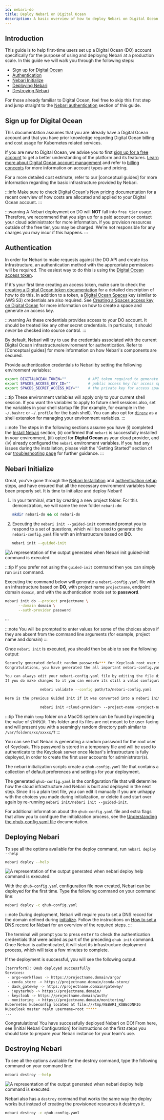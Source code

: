 ```yaml
---
id: nebari-do
title: Deploy Nebari on Digital Ocean
description: A basic overview of how to deploy Nebari on Digital Ocean
---
```


## Introduction

This guide is to help first-time users set up a Digital Ocean (DO) account specifically for the purpose of using and deploying Nebari at a production scale. In this guide we will
walk you through the following steps:

- [Sign up for Digital Ocean](#sign-up-for-digital-ocean)
- [Authentication](#authentication)
- [Nebari Initialize](#nebari-initialize)
- [Deploying Nebari](#deploying-nebari)
- [Destroying Nebari](#destroying-nebari)

For those already familiar to Digital Ocean, feel free to skip this first step and jump straight to the [Nebari authentication](#authentication) section of this guide.

## Sign up for Digital Ocean

This documentation assumes that you are already have a Digital Ocean account and that you have prior knowledge regarding Digital Ocean billing and cost usage for Kubernetes related
services.

If you are new to Digital Ocean, we advise you to first [sign up for a free account](https://try.digitalocean.com/freetrialoffer/) to get a better understanding of the platform and
its features. [Learn more about Digital Ocean account management](https://docs.digitalocean.com/products/accounts/) and refer to
[billing concepts](https://www.digitalocean.com/pricing) for more information on account types and pricing.

For a more detailed cost estimate, refer to our \[conceptual guides\] for more information regarding the basic infrastructure provided by Nebari.

:::info
Make sure to check [Digital Ocean's New pricing](https://www.digitalocean.com/try/new-pricing) documentation for a recent overview of how costs are allocated and applied to your Digital Ocean
account. :::

:::warning
A Nebari deployment on DO will **NOT** fall into `free tier` usage. Therefore, we recommend that you sign up for a paid account or contact your cloud
administrator for more information. If you provision resources outside of the free tier, you may be charged. We're not responsible for any charges you may incur if this happens.
:::

## Authentication

In order for Nebari to make requests against the DO API and create itss infrastructure, an authentication method with the appropriate permissions will be required. The easiest way
to do this is using the [Digital Ocean access token](https://docs.digitalocean.com/reference/api/intro/#oauth-authentication).

If it's your first time creating an access token, make sure to check the [creating a Digital Ocean token documentation](https://www.digitalocean.com/docs/apis-clis/api/create-personal-access-token/)
for a detailed description of how to do this. In addition to a token, a [Digital Ocean Spaces](https://www.digitalocean.com/products/spaces) key (similar to AWS S3) credentials are
also required. See [Creating a Spaces access key on Digital Ocean](https://www.digitalocean.com/community/tutorials/how-to-create-a-digitalocean-space-and-api-key) for more
information on how to create a space and generate an access key.

:::warning
As these credentials provides access to your DO account. It should be treated like any other secret credentials. In particular, it should _never_ be checked into
source control.
:::

By default, Nebari will try to use the credentials associated with the current Digital Ocean infrastructure/environment for authentication. Refer to \[Conceptual guides\] for more
information on how Nebari's components are secured.

Provide authentication credentials to Nebari by setting the following environment variables:

```bash
export DIGITALOCEAN_TOKEN=""          # API token required to generate resources
export SPACES_ACCESS_KEY_ID=""        # public access key for access spaces
export SPACES_SECRET_ACCESS_KEY=""    # the private key for access spaces
```

:::tip
These environment variables will apply only to your current shell session. If you want the variables to apply to future shell sessions also, set the variables in your shell
startup file (for example, for example in the `~/.bashrc` or `~/.profile` for the bash shell). You can also opt for [`direnv`](https://direnv.net/) as a shell extension for managing your environment variables.
:::

:::note The steps in the following sections assume you have (i) completed the [Install Nebari](/getting-started/installing-nebari) section, (ii) confirmed that `nebari` is successfully
installed in your environment, (iii) opted for **Digital Ocean** as your cloud provider, and (iv) already configured the `nebari` environment variables. If you had any issues
during the installation, please visit the "Getting Started" section of our [troubleshooting page](/troubleshooting) for further guidance.
:::

## Nebari Initialize

Great, you’ve gone through the [Nebari Installation](/getting-started/installing-nebari.md) and [authentication setup](#authentication) steps, and have ensured that all the necessary
environment variables have been properly set. It is time to initialize and deploy Nebari!

1. In your terminal, start by creating a new project folder. For this demonstration, we will name the new folder `nebari-do`:

   ```bash
   mkdir nebari-do && cd nebari-do
   ```

2. Executing the `nebari init --guided-init` command prompt you to respond to a set of questions, which will be used to generate the 
`nebari-config.yaml` file with an infrastructure based on **DO**.

```bash
   nebari init --guided-init
   ```
![A representation of the output generated when Nebari init guided-init command is executed.](/img/how-tos/nebari-do.png)

:::tip
If you prefer not using the `guided-init` command then you can simply run `init` command.

Executing the command below will generate a `nebari-config.yaml` file with an infrastructure based on **DO**, with project name `projectname`, endpoint domain `domain`, and with the authentication mode set to **password**.

```bash
nebari init do --project projectname \
	  --domain domain \
	  --auth-provider password
```
:::

:::note
You will be prompted to enter values for some of the choices above if they are absent from the command line arguments (for example, project name and domain)
:::

Once `nebari init` is executed, you should then be able to see the following output:

```bash
Securely generated default random password=*** for Keycloak root user stored at path=/tmp/QHUB_DEFAULT_PASSWORD
Congratulations, you have generated the all important nebari-config.yaml file 🎉

You can always edit your nebari-config.yaml file by editing the file directly.
If you do make changes to it you can ensure its still a valid configuration by running:

                nebari validate --config path/to/nebari-config.yaml

Here is the previous Guided Init if it was converted into a nebari init command:

                nebari init <cloud-provider> --project-name <project-name> --domain-name <domain-name> --namespace dev --auth-provider password
```

:::tip
The main `temp` folder on a MacOS system can be found by inspecting the value of `$TMPDIR`. This folder and its files are not meant to be user-facing and will present you
with a seemingly random directory path similar to `/var/folders/xx/xxxxx/T`
:::

You can see that Nebari is generating a random password for the root user of Keycloak. This password is stored in a temporary file and will be used to authenticate to the Keycloak
server once Nebari's infrastructure is fully deployed, in order to create the first user accounts for administrator(s).

The nebari initialization scripts create a `qhub-config.yaml` file that contains a collection of default preferences and settings for your deployment.

The generated `qhub-config.yaml` is the configuration file that will determine how the cloud infrastructure and Nebari is built and deployed in the next step. Since it is a
plain text file, you can edit it manually if you are unhappy with the choices you made during initialization, or delete it and start over again by re-running `nebari init/nebari init --guided-init`.

For additional information about the `qhub-config.yaml` file and extra flags that allow you to configure the initialization process, see the
[Understanding the qhub-config.yaml file](/tutorials) documentation.

## Deploying Nebari

To see all the options available for the deploy command, run `nebari deploy --help`

```bash 
nebari deploy --help
```
![A representation of the output generated when nebari deploy help command is executed.](/img/how-tos/nebari-deploy-help.png)

With the `qhub-config.yaml` configuration file now created, Nebari can be deployed for the first time. Type the following command on your command line:

```bash
nebari deploy -c qhub-config.yaml
```

:::note
During deployment, Nebari will require you to set a DNS record for the domain defined during [initialize](/how-tos/nebari-do#nebari-initialize). Follow the instructions on [How to set a DNS record for Nebari](/how-tos/domain-registry) for an overview of the required steps.
:::

The terminal will prompt you to press <kbd>enter</kbd> to check the authentication credentials that were added as part of the preceding `qhub init` command. Once Nebari is
authenticated, it will start its infrastructure deployment process, which will take a few minutes to complete.

If the deployment is successful, you will see the following output:

```bash
[terraform]: QHub deployed successfully
Services:
 - argo-workflows -> https://projectname.domain/argo/
 - conda_store -> https://projectname.domain/conda-store/
 - dask_gateway -> https://projectname.domain/gateway/
 - jupyterhub -> https://projectname.domain/
 - keycloak -> https://projectname.domain/auth/
 - monitoring -> https://projectname.domain/monitoring/
Kubernetes kubeconfig located at file:///tmp/NEBARI_KUBECONFIG
Kubecloak master realm username=root *****
...
```

Congratulations! You have successfully deployed Nebari on DO! From here, see \[Initial Nebari Configuration\] for instructions on the first steps you should take to prepare your
Nebari instance for your team's use.

## Destroying Nebari

To see all the options available for the destroy command, type the following command on your command line:

```bash 
nebari destroy --help
```
![A representation of the output generated when nebari deploy help command is executed.](/img/how-tos/nebari-destroy-help.png)

Nebari also has a `destroy` command that works the same way the deploy works but instead of creating the provisioned resources it destroys it.

```bash
nebari destroy -c qhub-config.yaml